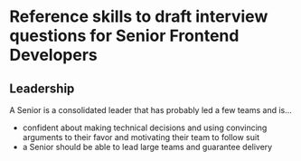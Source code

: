 # Reference skills to draft interview questions for Senior Frontend Developers

## Leadership

A Senior is a consolidated leader that has probably led a few teams and is...

* confident about making technical decisions and using convincing arguments to their favor and motivating their team to follow suit
* a Senior should be able to lead large teams and guarantee delivery
